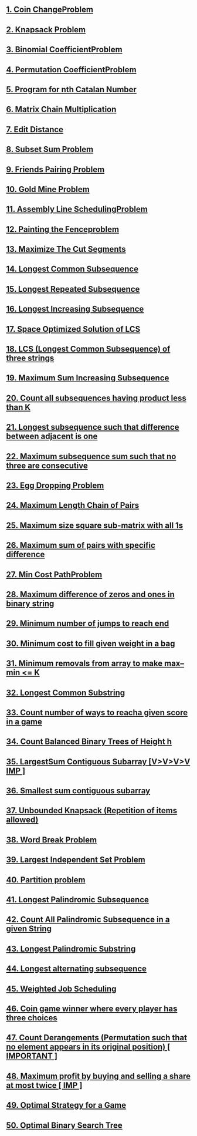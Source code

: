 ## [1. Coin ChangeProblem](https://github.com/singh7priyanshu/love_babbar_450_solutions/tree/main/dynamic_programming/Coin%20ChangeProblem)<br />
## [2. Knapsack Problem](https://github.com/singh7priyanshu/love_babbar_450_solutions/blob/main/dynamic_programming/Knapsack%20Problem.cpp)<br />
## [3. Binomial CoefficientProblem](https://github.com/singh7priyanshu/love_babbar_450_solutions/tree/main/dynamic_programming/Binomial%20CoefficientProblem)<br />
## [4. Permutation CoefficientProblem](https://github.com/singh7priyanshu/love_babbar_450_solutions/tree/main/dynamic_programming/Permutation%20CoefficientProblem)<br />
## [5. Program for nth Catalan Number](https://github.com/singh7priyanshu/love_babbar_450_solutions/tree/main/dynamic_programming/Program%20for%20nth%20Catalan%20Number)<br />
## [6. Matrix Chain Multiplication](https://github.com/singh7priyanshu/love_babbar_450_solutions/tree/main/dynamic_programming/Matrix%20Chain%20Multiplication)<br />
## [7. Edit Distance](https://github.com/singh7priyanshu/love_babbar_450_solutions/blob/main/strings/EDIT%20Distance%20%5BVery%20Imp%5D/sol.cpp)<br />
## [8. Subset Sum Problem](https://github.com/singh7priyanshu/love_babbar_450_solutions/tree/main/dynamic_programming/Subset%20Sum%20Problem)<br />
## [9. Friends Pairing Problem](https://github.com/singh7priyanshu/love_babbar_450_solutions/tree/main/dynamic_programming/Friends%20Pairing%20Problem)<br />
## [10. Gold Mine Problem](https://github.com/singh7priyanshu/love_babbar_450_solutions/tree/main/dynamic_programming/Gold%20Mine%20Problem)<br />
## [11. Assembly Line SchedulingProblem](https://github.com/singh7priyanshu/love_babbar_450_solutions/tree/main/dynamic_programming/Assembly%20Line%20SchedulingProblem)<br />
## [12. Painting the Fenceproblem](https://github.com/singh7priyanshu/love_babbar_450_solutions/tree/main/dynamic_programming/Painting%20the%20Fenceproblem)<br />
## [13. Maximize The Cut Segments](https://github.com/singh7priyanshu/love_babbar_450_solutions/tree/main/dynamic_programming/Maximize%20The%20Cut%20Segments)<br />
## [14. Longest Common Subsequence](https://github.com/singh7priyanshu/love_babbar_450_solutions/blob/main/strings/Find%20the%20longest%20common%20subsequence%20between%20two%20strings/sol.cpp)<br />
## [15. Longest Repeated Subsequence](https://github.com/singh7priyanshu/love_babbar_450_solutions/blob/main/strings/Find%20Longest%20Recurring%20Subsequence%20in%20String/sol.cpp)<br />
## [16. Longest Increasing Subsequence](https://github.com/singh7priyanshu/love_babbar_450_solutions/tree/main/dynamic_programming/Longest%20Increasing%20Subsequence)<br />
## [17. Space Optimized Solution of LCS](https://github.com/singh7priyanshu/love_babbar_450_solutions/tree/main/dynamic_programming/Space%20Optimized%20Solution%20of%20LCS)<br />
## [18. LCS (Longest Common Subsequence) of three strings](https://github.com/singh7priyanshu/love_babbar_450_solutions/tree/main/dynamic_programming/LCS%20(Longest%20Common%20Subsequence)%20of%20three%20strings)<br />
## [19. Maximum Sum Increasing Subsequence](https://github.com/singh7priyanshu/love_babbar_450_solutions/tree/main/dynamic_programming/Maximum%20Sum%20Increasing%20Subsequence)<br />
## [20. Count all subsequences having product less than K](https://github.com/singh7priyanshu/love_babbar_450_solutions/tree/main/dynamic_programming/Count%20all%20subsequences%20having%20product%20less%20than%20K)<br />
## [21. Longest subsequence such that difference between adjacent is one](https://github.com/singh7priyanshu/love_babbar_450_solutions/tree/main/dynamic_programming/Longest%20subsequence%20such%20that%20difference%20between%20adjacent%20is%20one)<br />
## [22. Maximum subsequence sum such that no three are consecutive](https://github.com/singh7priyanshu/love_babbar_450_solutions/tree/main/dynamic_programming/Maximum%20subsequence%20sum%20such%20that%20no%20three%20are%20consecutive)<br />
## [23. Egg Dropping Problem](https://github.com/singh7priyanshu/love_babbar_450_solutions/tree/main/dynamic_programming/Egg%20Dropping%20Problem)<br />
## [24. Maximum Length Chain of Pairs](https://github.com/singh7priyanshu/love_babbar_450_solutions/tree/main/dynamic_programming/Maximum%20Length%20Chain%20of%20Pairs)<br />
## [25. Maximum size square sub-matrix with all 1s](https://github.com/singh7priyanshu/love_babbar_450_solutions/tree/main/dynamic_programming/Maximum%20size%20square%20sub-matrix%20with%20all%201s)<br />
## [26. Maximum sum of pairs with specific difference](https://github.com/singh7priyanshu/love_babbar_450_solutions/tree/main/dynamic_programming/Maximum%20sum%20of%20pairs%20with%20specific%20difference)<br />
## [27. Min Cost PathProblem](https://github.com/singh7priyanshu/love_babbar_450_solutions/tree/main/dynamic_programming/Min%20Cost%20PathProblem)<br />
## [28. Maximum difference of zeros and ones in binary string](https://github.com/singh7priyanshu/love_babbar_450_solutions/tree/main/dynamic_programming/Maximum%20difference%20of%20zeros%20and%20ones%20in%20binary%20string)<br />
## [29. Minimum number of jumps to reach end](https://github.com/singh7priyanshu/love_babbar_450_solutions/blob/main/array/Minimum%20no.%20of%20Jumps%20to%20reach%20end%20of%20an%20array/sol.cpp)<br />
## [30. Minimum cost to fill given weight in a bag](https://github.com/singh7priyanshu/love_babbar_450_solutions/tree/main/dynamic_programming/Minimum%20cost%20to%20fill%20given%20weight%20in%20a%20bag)<br />
## [31. Minimum removals from array to make max–min <= K](https://github.com/singh7priyanshu/love_babbar_450_solutions/tree/main/dynamic_programming/Minimum%20removals%20from%20array%20to%20make%20max-min%20is%20less%20than%20or%20equal%20to%20K)<br />
## [32. Longest Common Substring](https://github.com/singh7priyanshu/love_babbar_450_solutions/tree/main/dynamic_programming/Longest%20Common%20Substring)<br />
## [33. Count number of ways to reacha given score in a game](https://github.com/singh7priyanshu/love_babbar_450_solutions/tree/main/dynamic_programming/Count%20number%20of%20ways%20to%20reacha%20given%20score%20in%20a%20game)<br />
## [34. Count Balanced Binary Trees of Height h](https://github.com/singh7priyanshu/love_babbar_450_solutions/tree/main/dynamic_programming/Count%20Balanced%20Binary%20Trees%20of%20Height%20h)<br />
## [35. LargestSum Contiguous Subarray [V>V>V>V IMP ]](https://github.com/singh7priyanshu/love_babbar_450_solutions/tree/main/array/find%20Largest%20sum%20contiguous%20Subarray%20%5BV.%20IMP%5D%20%20question%20repeated%20KADANE%E2%80%99S%20ALGORITHM)<br />
## [36. Smallest sum contiguous subarray](https://github.com/singh7priyanshu/love_babbar_450_solutions/tree/main/dynamic_programming/Smallest%20sum%20contiguous%20subarray)<br />
## [37. Unbounded Knapsack (Repetition of items allowed)](https://github.com/singh7priyanshu/love_babbar_450_solutions/tree/main/dynamic_programming/Unbounded%20Knapsack%20(Repetition%20of%20items%20allowed))<br />
## [38. Word Break Problem](https://github.com/singh7priyanshu/love_babbar_450_solutions/tree/main/strings/Word%20break%20Problem%5B%20Very%20Imp%5D)<br />
## [39. Largest Independent Set Problem](https://github.com/singh7priyanshu/love_babbar_450_solutions/tree/main/dynamic_programming/Largest%20Independent%20Set%20Problem)<br />
## [40. Partition problem](https://github.com/singh7priyanshu/love_babbar_450_solutions/tree/main/dynamic_programming/Subset%20Sum%20Problem)<br />
## [41. Longest Palindromic Subsequence](https://github.com/singh7priyanshu/love_babbar_450_solutions/tree/main/dynamic_programming/Longest%20Palindromic%20Subsequence)<br />
## [42. Count All Palindromic Subsequence in a given String](https://github.com/singh7priyanshu/love_babbar_450_solutions/tree/main/dynamic_programming/Count%20All%20Palindromic%20Subsequence%20in%20a%20given%20String)<br />
## [43. Longest Palindromic Substring](https://github.com/singh7priyanshu/love_babbar_450_solutions/blob/main/others/leetcode/Longest%20Palindromic%20Substring.cpp)<br />
## [44. Longest alternating subsequence](https://github.com/singh7priyanshu/love_babbar_450_solutions/tree/main/dynamic_programming/Longest%20alternating%20subsequence)<br />
## [45. Weighted Job Scheduling](https://github.com/singh7priyanshu/love_babbar_450_solutions/tree/main/dynamic_programming/Weighted%20Job%20Scheduling)<br />
## [46. Coin game winner where every player has three choices](https://github.com/singh7priyanshu/love_babbar_450_solutions/tree/main/dynamic_programming/Coin%20game%20winner%20where%20every%20player%20has%20three%20choices)<br />
## [47. Count Derangements (Permutation such that no element appears in its original position) [ IMPORTANT ]](https://github.com/singh7priyanshu/love_babbar_450_solutions/tree/main/dynamic_programming/Count%20Derangements%20(Permutation%20such%20that%20no%20element%20appears%20in%20its%20original%20position)%20%5B%20IMPORTANT%20%5D)<br />
## [48. Maximum profit by buying and selling a share at most twice [ IMP ]](https://github.com/singh7priyanshu/love_babbar_450_solutions/tree/main/dynamic_programming/Maximum%20profit%20by%20buying%20and%20selling%20a%20share%20at%20most%20twice%20%5B%20IMP%20%5D)<br />
## [49. Optimal Strategy for a Game](https://github.com/singh7priyanshu/love_babbar_450_solutions/tree/main/dynamic_programming/Optimal%20Strategy%20for%20a%20Game)<br />
## [50. Optimal Binary Search Tree](https://github.com/singh7priyanshu/love_babbar_450_solutions/tree/main/dynamic_programming/Optimal%20Binary%20Search%20Tree)<br />





